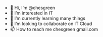 - 👋 Hi, I’m @chesgreen
- 👀 I’m interested in IT
- 🌱 I’m currently learning many things
- 💞️ I’m looking to collaborate on IT Cloud
- 📫 How to reach me chesgreen <at> gmail.com

<!---
chesgreen/chesgreen is a ✨ special ✨ repository because its `README.md` (this file) appears on your GitHub profile.
You can click the Preview link to take a look at your changes.
--->
